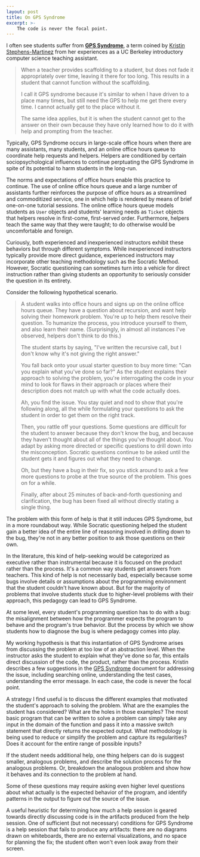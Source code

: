 ```yaml
---
layout: post
title: On GPS Syndrome
excerpt: >-
    The code is never the focal point.
---
```


I often see students suffer from **[GPS Syndrome][]**, a term coined by [Kristin Stephens-Martinez](https://users.cs.duke.edu/~ksm/) from her experiences as a UC Berkeley introductory computer science teaching assistant.

[GPS Syndrome]: https://ksm-cs.blogspot.com/2019/10/gps-syndrome.html

> When a teacher provides scaffolding to a student, but does not fade it appropriately over time, leaving it there for too long. This results in a student that cannot function without the scaffolding.
>
> I call it GPS syndrome because it's similar to when I have driven to a place many times, but still need the GPS to help me get there every time. I cannot actually get to the place without it.
>
> The same idea applies, but it is when the student cannot get to the answer on their own because they have only learned how to do it with help and prompting from the teacher.

Typically, GPS Syndrome occurs in large-scale office hours when there are many assistants, many students, and an online office hours queue to coordinate help requests and helpers. Helpers are conditioned by certain sociopsychological influences to continue perptuating the GPS Syndrome in spite of its potential to harm students in the long-run.

The norms and expectations of office hours enable this practice to continue. The use of online office hours queue and a large number of assistants further reinforces the purpose of office hours as a streamlined and commoditized service, one in which help is rendered by means of brief one-on-one tutorial sessions. The online office hours queue models students as `User` objects and students' learning needs as `Ticket` objects that helpers resolve in first-come, first-served order. Furthermore, helpers teach the same way that they were taught; to do otherwise would be uncomfortable and foreign.

Curiously, both experienced and inexperienced instructors exhibit these behaviors but through different symptoms. While inexperienced instructors typically provide more direct guidance, experienced instructors may incorporate other teaching methodology such as the Socratic Method. However, Socratic questioning can sometimes turn into a vehicle for direct instruction rather than giving students an opportunity to seriously consider the question in its entirety.

Consider the following hypothetical scenario.

> A student walks into office hours and signs up on the online office hours queue. They have a question about recursion, and want help solving their homework problem. You're up to help them resolve their question. To humanize the process, you introduce yourself to them, and also learn their name. (Surprisingly, in almost all instances I've observed, helpers don't think to do this.)
>
> The student starts by saying, "I've written the recursive call, but I don't know why it's not giving the right answer."
>
> You fall back onto your usual starter question to buy more time: "Can you explain what you've done so far?" As the student explains their approach to solving the problem, you're interrogating the code in your mind to look for flaws in their approach or places where their description does not match up with what the code actually does.
>
> Ah, you find the issue. You stay quiet and nod to show that you're following along, all the while formulating your questions to ask the student in order to get them on the right track.
>
> Then, you rattle off your questions. Some questions are difficult for the student to answer because they don't know the bug, and because they haven't thought about all of the things you've thought about. You adapt by asking more directed or specific questions to drill down into the misconception. Socratic questions continue to be asked until the student gets it and figures out what they need to change.
>
> Oh, but they have a bug in their fix, so you stick around to ask a few more questions to probe at the true source of the problem. This goes on for a while.
>
> Finally, after about 25 minutes of back-and-forth questioning and clarification, the bug has been fixed all without directly stating a single thing.

The problem with this form of help is that it still induces GPS Syndrome, but in a more roundabout way. While Socratic questioning helped the student gain a better idea of the entire line of reasoning involved in drilling down to the bug, they're not in any better position to ask those questions on their own.

In the literature, this kind of help-seeking would be categorized as executive rather than instrumental because it is focused on the product rather than the process. It's a common way students get answers from teachers. This kind of help is not necessarily bad, especially because some bugs involve details or assumptions about the programming environment that the student couldn't have known about. But for the majority of problems that involve students stuck due to higher-level problems with their approach, this pedagogy can lead to GPS Syndrome.

At some level, every student's programming question has to do with a bug: the misalignment between how the programmer expects the program to behave and the program's true behavior. But the process by which we show students how to diagnose the bug is where pedagogy comes into play.

My working hypothesis is that this instantiation of GPS Syndrome arises from discussing the problem at too low of an abstraction level. When the instructor asks the student to explain what they've done so far, this entails direct discussion of the code, the product, rather than the process. Kristin describes a few suggestions in the [GPS Syndrome][] document for addressing the issue, including searching online, understanding the test cases, understanding the error message. In each case, the code is never the focal point.

A strategy I find useful is to discuss the different examples that motivated the student's approach to solving the problem. What are the examples the student has considered? What are the holes in those examples? The most basic program that can be written to solve a problem can simply take any input in the domain of the function and pass it into a massive switch statement that directly returns the expected output. What methodology is being used to reduce or simplify the problem and capture its regularities? Does it account for the entire range of possible inputs?

If the student needs additional help, one thing helpers can do is suggest smaller, analogous problems, and describe the solution process for the analogous problems. Or, breakdown the analogous problem and show how it behaves and its connection to the problem at hand.

Some of these questions may require asking even higher level questions about what actually is the expected behavior of the program, and identify patterns in the output to figure out the source of the issue.

A useful heuristic for determining how much a help session is geared towards directly discussing code is in the artifacts produced from the help session. One of sufficient (but not necessary) conditions for GPS Syndrome is a help session that fails to produce any artifacts: there are no diagrams drawn on whiteboards, there are no external visualizations, and no space for planning
the fix; the student often won't even look away from their screen.

